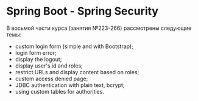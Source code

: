 # Spring Boot - Spring Security

В восьмой части курса (занятия №223-266) рассмотрены следующие темы:
- custom login form (simple and with Bootstrap);
- login form error;
- display the logout;
- display user's id and roles;
- restrict URLs and display content based on roles;
- custom access denied page;
- JDBC authentication with plain text, bcrypt;
- using custom tables for authorities.